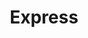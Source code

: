 ---
title: "Express"
url: /ciudad-autonoma-de-buenos-aires/express-sarmiento/
shop: Lebensmittel
---